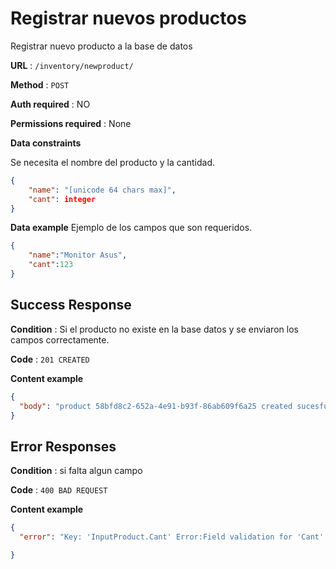 # Registrar nuevos productos

Registrar nuevo producto a la base de datos 

**URL** : `/inventory/newproduct/`

**Method** : `POST`

**Auth required** : NO

**Permissions required** : None

**Data constraints**

Se necesita el nombre del producto y la cantidad.

```json
{
    "name": "[unicode 64 chars max]",
    "cant": integer
}
```

**Data example** Ejemplo de los campos que son requeridos.

```json
{
    "name":"Monitor Asus",
    "cant":123
}
```

## Success Response

**Condition** : Si el producto no existe en la base datos y se enviaron los campos correctamente.

**Code** : `201 CREATED`

**Content example**

```json
{
  "body": "product 58bfd8c2-652a-4e91-b93f-86ab609f6a25 created sucesfully"
}
```

## Error Responses

**Condition** : si falta algun campo

**Code** : `400 BAD REQUEST`

**Content example**

```json
{
  "error": "Key: 'InputProduct.Cant' Error:Field validation for 'Cant' failed on the 'required' tag"

}